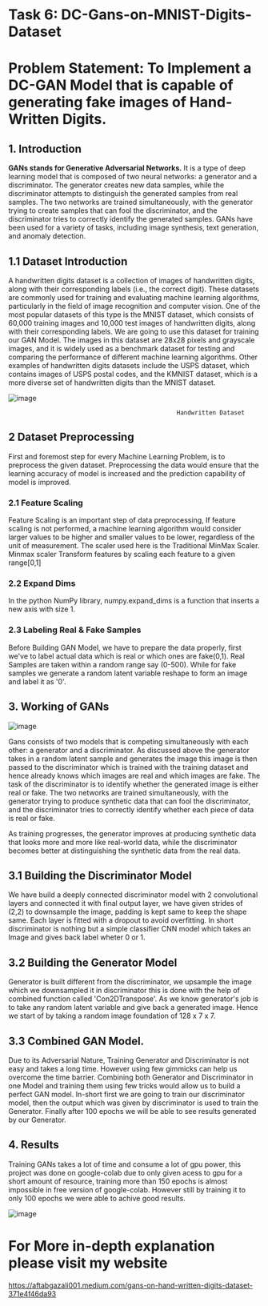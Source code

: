 # Task 6: DC-Gans-on-MNIST-Digits-Dataset
# Problem Statement: To Implement a DC-GAN Model that is capable of generating fake images of Hand-Written Digits.

## 1. Introduction 
**GANs stands for Generative Adversarial Networks.** It is a type of deep learning model that is composed of two neural networks: a generator and a discriminator. The generator creates new data samples, while the discriminator attempts to distinguish the generated samples from real samples. The two networks are trained simultaneously, with the generator trying to create samples that can fool the discriminator, and the discriminator tries to correctly identify the generated samples. GANs have been used for a variety of tasks, including image synthesis, text generation, and anomaly detection.

## 1.1 Dataset Introduction
A handwritten digits dataset is a collection of images of handwritten digits, along with their corresponding labels (i.e., the correct digit). These datasets are commonly used for training and evaluating machine learning algorithms, particularly in the field of image recognition and computer vision. One of the most popular datasets of this type is the MNIST dataset, which consists of 60,000 training images and 10,000 test images of handwritten digits, along with their corresponding labels. We are going to use this dataset for training our GAN Model. The images in this dataset are 28x28 pixels and grayscale images, and it is widely used as a benchmark dataset for testing and comparing the performance of different machine learning algorithms. Other examples of handwritten digits datasets include the USPS dataset, which contains images of USPS postal codes, and the KMNIST dataset, which is a more diverse set of handwritten digits than the MNIST dataset.

![image](https://user-images.githubusercontent.com/52740449/226985487-719c16fb-af4e-4250-ae13-6abe66138725.png)
                                                
                                                   Handwritten Dataset
                                                 
## 2 Dataset Preprocessing
First and foremost step for every Machine Learning Problem, is to preprocess the given dataset. Preprocessing the data would ensure that the learning accuracy of model is increased and the prediction capability of model is improved.
### 2.1 Feature Scaling
Feature Scaling is an important step of data preprocessing, If feature scaling is not performed, a machine learning algorithm would consider larger values to be higher and smaller values to be lower, regardless of the unit of measurement. The scaler used here is the Traditional MinMax Scaler. Minmax scaler Transform features by scaling each feature to a given range[0,1]
### 2.2 Expand Dims
In the python NumPy library, numpy.expand_dims is a function that inserts a new axis with size 1.
### 2.3 Labeling Real & Fake Samples
Before Building GAN Model, we have to prepare the data properly, first we've to label actual data which is real or which ones are fake(0,1). Real Samples are taken within a random range say (0-500). While for fake samples we generate a random latent variable reshape to form an image and label it as '0'.

## 3. Working of GANs

![image](https://user-images.githubusercontent.com/52740449/227017401-729b867a-2fd2-40dd-bc78-3f95d69592c8.png)

Gans consists of two models that is competing simultaneously with each other: a generator and a discriminator. As discussed above the generator takes in a random latent sample and generates the image this image is then passed to the discriminator which is trained with the training dataset and hence already knows which images are real and which images are fake. The task of the discriminator is to identify whether the generated image is either real or fake. The two networks are trained simultaneously, with the generator trying to produce synthetic data that can fool the discriminator, and the discriminator tries to correctly identify whether each piece of data is real or fake.

As training progresses, the generator improves at producing synthetic data that looks more and more like real-world data, while the discriminator becomes better at distinguishing the synthetic data from the real data.

## 3.1 Building the Discriminator Model
We have build a deeply connected discriminator model with 2 convolutional layers and connected it with final output layer, we have given strides of (2,2) to downsample the image, padding is kept same to keep the shape same. Each layer is fitted with a dropout to avoid overfitting. In short discriminator is nothing but a simple classifier CNN model which takes an Image and gives back label wheter 0 or 1.

## 3.2 Building the Generator Model
Generator is built different from the discriminator, we upsample the image which we downsampled it in discriminator this is done with the help of combined function called 'Con2DTranspose'. As we know generator's job is to take any random latent variable and give back a generated image. Hence we start of by taking a random image foundation of 128 x 7 x 7. 

## 3.3 Combined GAN Model.
Due to its Adversarial Nature, Training Generator and Discriminator is not easy and takes a long time. However using few gimmicks can help us overcome the time barrier. Combining both Generator and Discriminator in one Model and training them using few tricks would allow us to build a perfect GAN model. In-short first we are going to train our discriminator model, then the output which was given by discriminator is used to train the Generator. 
Finally after 100 epochs we will be able to see results generated by our Generator.

## 4. Results
Training GANs takes a lot of time and consume a lot of gpu power, this project was done on google-colab due to only given acess to gpu for a short amount of resource, training more than 150 epochs is almost impossible in free version of google-colab. However still by training it to only 100 epochs we were able to achive good results.

![image](https://user-images.githubusercontent.com/52740449/227020978-33bcb539-47bf-4e1f-99c5-e44d06154dff.png)


# For More in-depth explanation please visit my website
https://aftabgazali001.medium.com/gans-on-hand-written-digits-dataset-371e4f46da93

